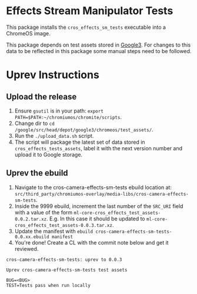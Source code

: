 Effects Stream Manipulator Tests
================

This package installs the `cros_effects_sm_tests` executable into a ChromeOS image.

This package depends on test assets stored in
[Google3](https://source.corp.google.com/piper///depot/google3/chromeos/test_assets).
For changes to this data to be reflected in this package some manual steps need to be
followed.

Uprev Instructions
==================

Upload the release
------------------
1. Ensure `gsutil` is in your path: `export PATH=$PATH:~/chromiumos/chromite/scripts`.
1. Change dir to `cd /google/src/head/depot/google3/chromeos/test_assets/`.
1. Run the `./upload_data.sh` script.
1. The script will package the latest set of data stored in `cros_effects_tests_assets`,
label it with the next version number and upload it to Google storage.

Uprev the ebuild
----------------
1. Navigate to the cros-camera-effects-sm-tests ebuild location at:
`src/third_party/chromiumos-overlay/media-libs/cros-camera-effects-sm-tests`.
1. Inside the 9999 ebuild, increment the last number of the `SRC_URI` field with a value
of the form `ml-core-cros_effects_test_assets-0.0.2.tar.xz`. E.g. In this case it should be
updated to `ml-core-cros_effects_test_assets-0.0.3.tar.xz`.
1. Update the manifest with `ebuild cros-camera-effects-sm-tests-0.0.xx.ebuild manifest`
1. You're done! Create a CL with the commit note below and get it reviewed.

```
cros-camera-effects-sm-tests: uprev to 0.0.3

Uprev cros-camera-effects-sm-tests test assets

BUG=<BUG>
TEST=Tests pass when run locally
```
